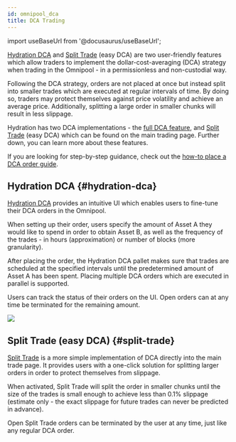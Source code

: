 ```yaml
---
id: omnipool_dca
title: DCA Trading
---
```


import useBaseUrl from '@docusaurus/useBaseUrl';

[Hydration DCA](https://app.hydration.net/dca) and [Split Trade](https://app.hydration.net/trade) (easy DCA) are two user-friendly features which allow traders to implement the dollar-cost-averaging (DCA) strategy when trading in the Omnipool - in a permissionless and non-custodial way.

Following the DCA strategy, orders are not placed at once but instead split into smaller trades which are executed at regular intervals of time. By doing so, traders may protect themselves against price volatility and achieve an average price. Additionally, splitting a large order in smaller chunks will result in less slippage.

Hydration has two DCA implementations - the [full DCA feature](#hydration-dca), and [Split Trade](#split-trade) (easy DCA) which can be found on the main trading page. Further down, you can learn more about these features.

If you are looking for step-by-step guidance, check out the [how-to place a DCA order guide](/howto_dca).

## Hydration DCA {#hydration-dca}

[Hydration DCA](https://app.hydration.net/dca) provides an intuitive UI which enables users to fine-tune their DCA orders in the Omnipool.

When setting up their order, users specify the amount of Asset A they would like to spend in order to obtain Asset B, as well as the frequency of the trades - in hours (approximation) or number of blocks (more granularity).

After placing the order, the Hydration DCA pallet makes sure that trades are scheduled at the specified intervals until the predetermined amount of Asset A has been spent. Placing multiple DCA orders which are executed in parallel is supported.

Users can track the status of their orders on the UI. Open orders can at any time be terminated for the remaining amount.

<div style={{textAlign: 'center'}}>
  <img src={useBaseUrl('/omnipool_dca/dca.jpg')} />
</div>  


## Split Trade (easy DCA) {#split-trade}

[Split Trade](https://app.hydration.net/trade) is a more simple implementation of DCA directly into the main trade page. It provides users with a one-click solution for splitting larger orders in order to protect themselves from slippage.

When activated, Split Trade will split the order in smaller chunks until the size of the trades is small enough to achieve less than 0.1% slippage (estimate only - the exact slippage for future trades can never be predicted in advance).

Open Split Trade orders can be terminated by the user at any time, just like any regular DCA order.
